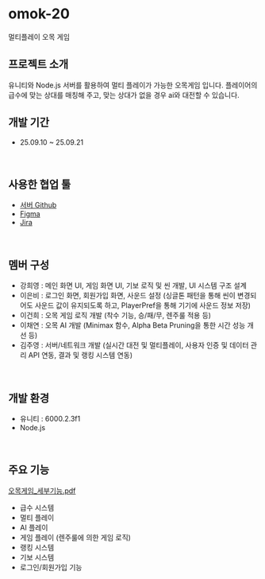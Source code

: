 # omok-20
멀티플레이 오목 게임
<br>
 
## 프로젝트 소개
유니티와 Node.js 서버를 활용하여 멀티 플레이가 가능한 오목게임 입니다. 
플레이어의 급수에 맞는 상대를 매칭해 주고, 맞는 상대가 없을 경우 ai와 대전할 수 있습니다.
<br>
 
## 개발 기간
- 25.09.10 ~ 25.09.21
<br>

## 사용한 협업 툴
- [서버 Github](https://github.com/ReDvGaMe/omok-server-20)
- [Figma](https://www.figma.com/design/psX8HtU66rIbb0ZO5YONFp/Omok-20?node-id=112-2&t=FzBD7VAVAx7KFoKn-0)
- [Jira](https://entozforme.atlassian.net/wiki/spaces/2/overview?homepageId=3604720)
<br>

## 멤버 구성
- 강희영 : 메인 화면 UI, 게임 화면 UI, 기보 로직 및 씬 개발, UI 시스템 구조 설계
- 이은비 : 로그인 화면, 회원가입 화면, 사운드 설정 (싱글톤 패턴을 통해 씬이 변경되어도 사운드 값이 유지되도록 하고, PlayerPref을 통해 기기에 사운드 정보 저장)
- 이건희 : 오목 게임 로직 개발 (착수 기능, 승/패/무, 렌주룰 적용 등)
- 이채연 : 오목 AI 개발 (Minimax 함수, Alpha Beta Pruning을 통한 시간 성능 개선 등)
- 김주영 : 서버/네트워크 개발 (실시간 대전 및 멀티플레이, 사용자 인증 및 데이터 관리 API 연동, 결과 및 랭킹 시스템 연동)
<br>

## 개발 환경
- 유니티 : 6000.2.3f1
- Node.js
<br>

## 주요 기능 
[오목게임_세부기능.pdf](https://github.com/user-attachments/files/22614269/_.pdf)
- 급수 시스템
- 멀티 플레이
- AI 플레이
- 게임 플레이 (렌주룰에 의한 게임 로직)
- 랭킹 시스템
- 기보 시스템
- 로그인/회원가입 기능
